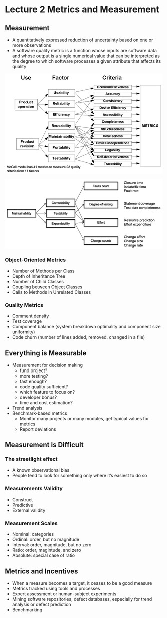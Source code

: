 # Lecture 2 Metrics and Measurement

## Measurement

* A quantitatively expressed reduction of uncertainty based on one or more observations
* A software quality metric is a function whose inputs are software data and whose output is a single numerical value that can be interpreted as the degree to which software processes a given attribute that affects its quality

![mccall_mode](images/lecture02-measurement/mccall_mode.png)

![decomposition_of_metrics](images/lecture02-measurement/decomposition_of_metrics.png)

### Object-Oriented Metrics

* Number of Methods per Class
* Depth of Inheritance Tree
* Number of Child Classes
* Coupling between Object Classes
* Calls to Methods in Unrelated Classes

### Quality Metrics

* Comment density
* Test coverage
* Component balance (system breakdown optimality and component size uniformity)
* Code churn (number of lines added, removed, changed in a file)

## Everything is Measurable

* Measurement for decision making
  * fund project?
  * more testing?
  * fast enough?
  * code quality sufficient?
  * which feature to focus on?
  * developer bonus?
  * time and cost estimation?
* Trend analysis
* Benchmark-based metrics
  * Monitor many projects or many modules, get typical values for metrics
  * Report deviations

## Measurement is Difficult

### The streetlight effect

* A known observational bias
* People tend to look for something only where it’s easiest to do so

### Measurements Validity

* Construct
* Predictive
* External validity

### Measurement Scales

* Nominal: categories
* Ordinal: order, but no magnitude
* Interval: order, magnitude, but no zero
* Ratio: order, magintude, and zero
* Absolute: special case of ratio

## Metrics and Incentives

* When a measure becomes a target, it ceases to be a good measure
* Metrics tracked using tools and processes
* Expert assessment or human-subject experiments
* Mining software repositories, defect databases, especially for trend analysis or defect prediction
* Benchmarking